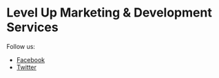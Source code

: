 # Level Up Marketing & Development Services

Follow us:
- [Facebook](https://www.facebook.com/LevelUpYe)
- [Twitter](https://www.twitter.com/LevelUpYe)